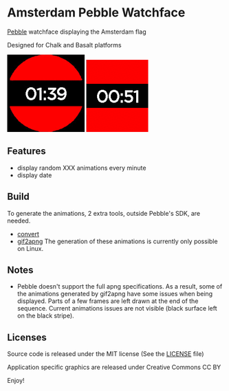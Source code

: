 Amsterdam Pebble Watchface
==========================

[Pebble](https://www.pebble.com/) watchface displaying the Amsterdam flag

Designed for Chalk and Basalt platforms

![Chalk roll animation](/assets/chalk/animation_roll.gif?raw=true "Roll animation")
![Basalt slide animation](/assets/basalt/animation_slide.gif?raw=true "Slide animation")

Features
--------

- display random XXX animations every minute
- display date

Build
-----

To generate the animations, 2 extra tools, outside Pebble's SDK, are needed.
- [convert](http://www.imagemagick.org/script/convert.php)
- [gif2apng](http://gif2apng.sourceforge.net)
The generation of these animations is currently only possible on Linux.

Notes
-----

- Pebble doesn't support the full apng specifications.
As a result, some of the animations generated by gif2apng have some issues when being displayed.
Parts of a few frames are left drawn at the end of the sequence.
Current animations issues are not visible (black surface left on the black stripe).

Licenses
--------

Source code is released under the MIT license (See the [LICENSE](LICENSE) file)

Application specific graphics are released under Creative Commons CC BY


Enjoy!